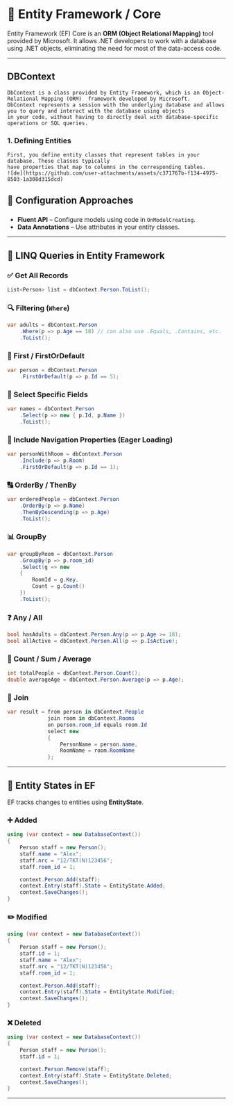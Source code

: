 
# 📘 Entity Framework / Core

Entity Framework (EF) Core is an **ORM (Object Relational Mapping)** tool provided by Microsoft. It allows .NET developers 
to work with a database using .NET objects, eliminating the need for most of the data-access code.

---
## DBContext
    DbContext is a class provided by Entity Framework, which is an Object-Relational Mapping (ORM)  framework developed by Microsoft. 
    DbContext represents a session with the underlying database and allows you to query and interact with the database using objects 
    in your code, without having to directly deal with database-specific operations or SQL queries.
### 1. Defining Entities
    First, you define entity classes that represent tables in your database. These classes typically 
    have properties that map to columns in the corresponding tables.
    ![de](https://github.com/user-attachments/assets/c371767b-f134-4975-8503-1a308d315dcd)

## 🔧 Configuration Approaches

### 

- **Fluent API** – Configure models using code in `OnModelCreating`.
- **Data Annotations** – Use attributes in your entity classes.

---

## 🧮 LINQ Queries in Entity Framework

### ✅ Get All Records
```csharp
List<Person> list = dbContext.Person.ToList();
```

### 🔍 Filtering (`Where`)
```csharp
var adults = dbContext.Person
    .Where(p => p.Age == 18) // can also use .Equals, .Contains, etc.
    .ToList();
```

### 🔎 First / FirstOrDefault
```csharp
var person = dbContext.Person
    .FirstOrDefault(p => p.Id == 5);
```

### 🎯 Select Specific Fields
```csharp
var names = dbContext.Person
    .Select(p => new { p.Id, p.Name })
    .ToList();
```

### 🧵 Include Navigation Properties (Eager Loading)
```csharp
var personWithRoom = dbContext.Person
    .Include(p => p.Room)
    .FirstOrDefault(p => p.Id == 1);
```

### 🔠 OrderBy / ThenBy
```csharp
var orderedPeople = dbContext.Person
    .OrderBy(p => p.Name)
    .ThenByDescending(p => p.Age)
    .ToList();
```

### 📊 GroupBy
```csharp
var groupByRoom = dbContext.Person
    .GroupBy(p => p.room_id)
    .Select(g => new
    {
        RoomId = g.Key,
        Count = g.Count()
    })
    .ToList();
```

### ❓ Any / All
```csharp
bool hasAdults = dbContext.Person.Any(p => p.Age >= 18);
bool allActive = dbContext.Person.All(p => p.IsActive);
```

### 🔢 Count / Sum / Average
```csharp
int totalPeople = dbContext.Person.Count();
double averageAge = dbContext.Person.Average(p => p.Age);
```

### 🔗 Join
```csharp
var result = from person in dbContext.People
             join room in dbContext.Rooms
             on person.room_id equals room.Id
             select new
             {
                 PersonName = person.name,
                 RoomName = room.RoomName
             };
```

---

## 📌 Entity States in EF

EF tracks changes to entities using **EntityState**.

### ➕ Added
```csharp
using (var context = new DatabaseContext())
{
    Person staff = new Person();
    staff.name = "Alex";
    staff.nrc = "12/TKT(N)123456";
    staff.room_id = 1;

    context.Person.Add(staff);
    context.Entry(staff).State = EntityState.Added;
    context.SaveChanges();
}
```

### ✏️ Modified
```csharp
using (var context = new DatabaseContext())
{
    Person staff = new Person();
    staff.id = 1;
    staff.name = "Alex";
    staff.nrc = "12/TKT(N)123456";
    staff.room_id = 1;

    context.Person.Add(staff);
    context.Entry(staff).State = EntityState.Modified;
    context.SaveChanges();
}
```

### ❌ Deleted
```csharp
using (var context = new DatabaseContext())
{
    Person staff = new Person();
    staff.id = 1;

    context.Person.Remove(staff);
    context.Entry(staff).State = EntityState.Deleted;
    context.SaveChanges();
}
```

---
